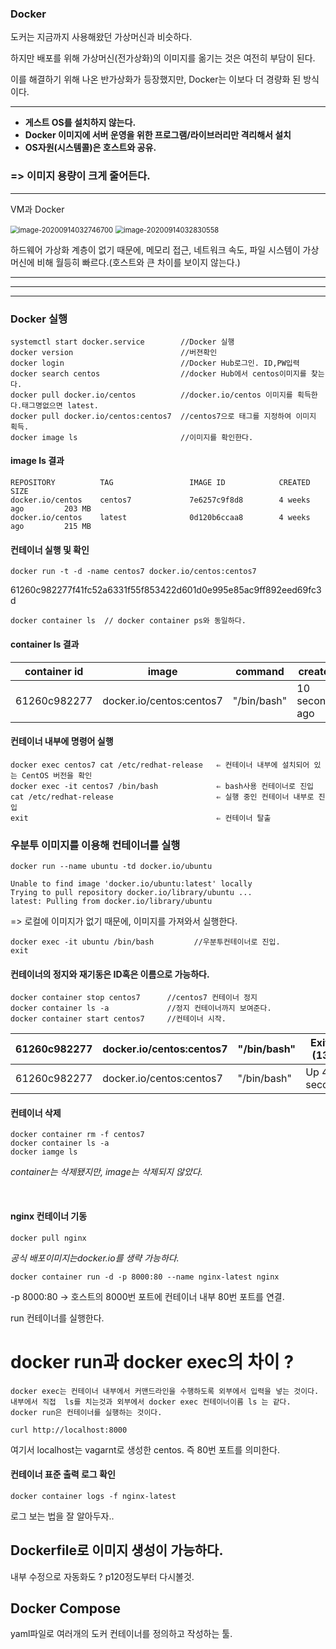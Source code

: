 

### Docker

도커는 지금까지 사용해왔던 가상머신과 비슷하다.

하지만 배포를 위해 가상머신(전가상화)의 이미지를 옮기는 것은 여전히 부담이 된다.

이를 해결하기 위해 나온 반가상화가 등장했지만, Docker는 이보다 더 경량화 된 방식이다.



---

- **게스트 OS를 설치하지 않는다.**
- **Docker 이미지에 서버 운영을 위한 프로그램/라이브러리만 격리해서 설치**
- **OS자원(시스템콜)은 호스트와 공유.**



### => 이미지 용량이 크게 줄어든다.

---

VM과 Docker

<img src="C:\Users\my\AppData\Roaming\Typora\typora-user-images\image-20200914032746700.png" alt="image-20200914032746700" style="zoom:80%;" />

<img src="C:\Users\my\AppData\Roaming\Typora\typora-user-images\image-20200914032830558.png" alt="image-20200914032830558" style="zoom:80%;" />



하드웨어 가상화 계층이 없기 때문에, 메모리 접근, 네트워크 속도, 파일 시스템이 가상머신에 비해 월등히 빠르다.(호스트와 큰 차이를 보이지 않는다.)







---

---

---





### Docker 실행

```
systemctl start docker.service        //Docker 실행
docker version                        //버젼확인
docker login                          //Docker Hub로그인. ID,PW입력
docker search centos                  //docker Hub에서 centos이미지를 찾는다.
docker pull docker.io/centos          //docker.io/centos 이미지를 획득한다.태그명없으면 latest.
docker pull docker.io/centos:centos7  //centos7으로 태그를 지정하여 이미지 획득.
docker image ls                       //이미지를 확인한다.
```

#### image ls 결과

```
REPOSITORY          TAG                 IMAGE ID            CREATED             SIZE
docker.io/centos    centos7             7e6257c9f8d8        4 weeks ago         203 MB
docker.io/centos    latest              0d120b6ccaa8        4 weeks ago         215 MB
```

#### 컨테이너 실행 및 확인

```
docker run -t -d -name centos7 docker.io/centos:centos7
```

61260c982277f41fc52a6331f55f853422d601d0e995e85ac9ff892eed69fc3d

```
docker container ls  // docker container ps와 동일하다.
```

#### container ls 결과

| container id | image                    | command     | created        | status       | ports | names  |
| ------------ | ------------------------ | ----------- | -------------- | ------------ | ----- | ------ |
| 61260c982277 | docker.io/centos:centos7 | "/bin/bash" | 10 seconds ago | Up 9 seconds |       | centos |



#### 컨테이너 내부에 명령어 실행

```
docker exec centos7 cat /etc/redhat-release	  ⇐ 컨테이너 내부에 설치되어 있는 CentOS 버전을 확인
docker exec -it centos7 /bin/bash             ⇐ bash사용 컨테이너로 진입  
cat /etc/redhat-release	                      ⇐ 실행 중인 컨테이너 내부로 진입
exit										  ⇐ 컨테이너 탈출
```



### 우분투 이미지를 이용해 컨테이너를 실행

``` 
docker run --name ubuntu -td docker.io/ubuntu
```

```
Unable to find image 'docker.io/ubuntu:latest' locally
Trying to pull repository docker.io/library/ubuntu ...
latest: Pulling from docker.io/library/ubuntu		
```

=> 로컬에 이미지가 없기 때문에,  이미지를 가져와서 실행한다.



```
docker exec -it ubuntu /bin/bash         //우분투컨테이너로 진입.
exit
```



#### 컨테이너의 정지와 재기동은 ID혹은 이름으로 가능하다.

```
docker container stop centos7      //centos7 컨테이너 정지
docker container ls -a             //정지 컨테이너까지 보여준다.
docker container start centos7     //컨테이너 시작.
```

| **61260c982277** | **docker.io/centos:centos7** | **"/bin/bash"** | **Exited (137)** | **centos7** | **stop** |
| ---------------- | ---------------------------- | --------------- | ---------------- | ----------- | -------- |
| 61260c982277     | docker.io/centos:centos7     | "/bin/bash"     | Up 4 seconds     | centos7     | start    |

#### 컨테이너 삭제

```
docker container rm -f centos7
docker container ls -a
docker iamge ls
```

*container는 삭제됐지만, image는 삭제되지 않았다.*

​                

#### nginx 컨테이너 기동

```
docker pull nginx
```

*공식 배포이미지는docker.io를 생략 가능하다.*

```
docker container run -d -p 8000:80 --name nginx-latest nginx
```

-p 8000:80  -> 호스트의 8000번 포트에 컨테이너 내부 80번 포트를 연결.

run 컨테이너를 실행한다.



# docker run과 docker exec의 차이 ?

```
docker exec는 컨테이너 내부에서 커맨드라인을 수행하도록 외부에서 입력을 넣는 것이다.
내부에서 직접  ls를 치는것과 외부에서 docker exec 컨테이너이름 ls 는 같다.
docker run은 컨테이너를 실행하는 것이다.
```



```
curl http://localhost:8000
```

여기서 localhost는 vagarnt로 생성한 centos. 즉 80번 포트를 의미한다.



#### 컨테이너 표준 출력 로그 확인

```docker container logs -f nginx-latest
docker container logs -f nginx-latest
```

로그 보는 법을 잘 알아두자..





## Dockerfile로 이미지 생성이 가능하다.

내부 수정으로 자동화도 ? p120정도부터 다시볼것.

## Docker Compose

yaml파일로 여러개의 도커 컨테이너를 정의하고 작성하는 툴.
